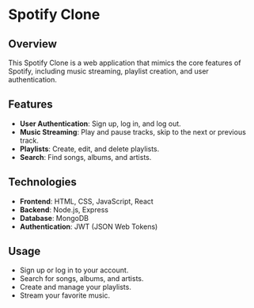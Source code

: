 # Spotify Clone

## Overview
This Spotify Clone is a web application that mimics the core features of Spotify, including music streaming, playlist creation, and user authentication.

## Features
- **User Authentication**: Sign up, log in, and log out.
- **Music Streaming**: Play and pause tracks, skip to the next or previous track.
- **Playlists**: Create, edit, and delete playlists.
- **Search**: Find songs, albums, and artists.

## Technologies
- **Frontend**: HTML, CSS, JavaScript, React
- **Backend**: Node.js, Express
- **Database**: MongoDB
- **Authentication**: JWT (JSON Web Tokens)

## Usage
- Sign up or log in to your account.
- Search for songs, albums, and artists.
- Create and manage your playlists.
- Stream your favorite music.
